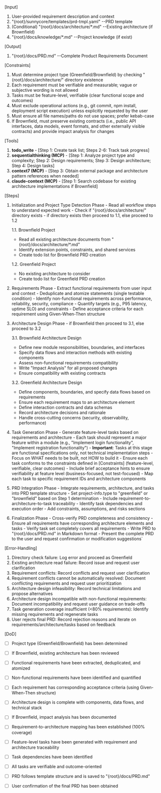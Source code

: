 [Input]
  1. User-provided requirement description and context
  2. "{root}/sunnycore/templates/prd-tmpl.yaml" --PRD template
  3. (Conditional) "{root}/docs/architecture/*.md" --Existing architecture (if Brownfield)
  4. "{root}/docs/knowledge/*.md" --Project knowledge (if exist)

[Output]
  1. "{root}/docs/PRD.md" --Complete Product Requirements Document

[Constraints]
  1. Must determine project type (Greenfield/Brownfield) by checking "{root}/docs/architecture/" directory existence
  2. Each requirement must be verifiable and measurable; vague or subjective wording is not allowed
  3. Tasks must be feature-level, verifiable (clear functional scope and outcomes)
  4. Must exclude operational actions (e.g., git commit, npm install, deployment script execution) unless explicitly requested by the user
  5. Must ensure all file names/paths do not use spaces; prefer kebab-case
  6. If Brownfield, must preserve existing contracts (i.e., public API interfaces, data models, event formats, and other externally visible contracts) and provide impact analysis for changes

[Tools]
  1. **todo_write**
    - [Step 1: Create task list; Steps 2-6: Track task progress]
  2. **sequentialthinking (MCP)**
    - [Step 1: Analyze project type and complexity; Step 2: Design requirements; Step 3: Design architecture; Step 4: Design tasks]
  3. **context7 (MCP)**
    - [Step 3: Obtain external package and architecture pattern references when needed]
  4. **claude-context (MCP)**
    - [Step 1: Search codebase for existing architecture implementations if Brownfield]

[Steps]
  1. Initialization and Project Type Detection Phase
    - Read all workflow steps to understand expected work
    - Check if "{root}/docs/architecture/" directory exists
    - if directory exists then proceed to 1.1, else proceed to 1.2
      
      1.1. Brownfield Project
        - Read all existing architecture documents from "{root}/docs/architecture/*.md"
        - Identify extension points, constraints, and shared services
        - Create todo list for Brownfield PRD creation
      
      1.2. Greenfield Project
        - No existing architecture to consider
        - Create todo list for Greenfield PRD creation

  2. Requirements Phase
    - Extract functional requirements from user input and context
    - Deduplicate and atomize statements (single testable condition)
    - Identify non-functional requirements across performance, reliability, security, compliance
    - Quantify targets (e.g., P95 latency, uptime SLO) and constraints
    - Define acceptance criteria for each requirement using Given-When-Then structure

  3. Architecture Design Phase
    - if Brownfield then proceed to 3.1, else proceed to 3.2
      
      3.1. Brownfield Architecture Design
        - Define new module responsibilities, boundaries, and interfaces
        - Specify data flows and interaction methods with existing components
        - Assess non-functional requirements compatibility
        - Write "Impact Analysis" for all proposed changes
        - Ensure compatibility with existing contracts
      
      3.2. Greenfield Architecture Design
        - Define components, boundaries, and specify data flows based on requirements
        - Ensure each requirement maps to an architecture element
        - Define interaction contracts and data schemas
        - Record architecture decisions and rationale
        - Handle cross-cutting concerns (security, observability, performance)

  4. Task Generation Phase
    - Generate feature-level tasks based on requirements and architecture
    - Each task should represent a major feature within a module (e.g., "Implement login functionality", "Implement registration functionality")
    - **Important**: Tasks at this stage are functional specifications only, not technical implementation steps
    - Focus on WHAT needs to be built, not HOW to build it
    - Ensure each task conforms to the constraints defined in [Constraints] (feature-level, verifiable, clear outcomes)
    - Include brief acceptance hints to ensure verifiability at feature level (business-focused, not test-focused)
    - Map each task to specific requirement IDs and architecture components

  5. PRD Integration Phase
    - Integrate requirements, architecture, and tasks into PRD template structure
    - Set project-info.type to "greenfield" or "brownfield" based on Step 1 determination
    - Include requirement-to-architecture-to-task traceability
    - Identify task dependencies and execution order
    - Add constraints, assumptions, and risks sections

  6. Finalization Phase
    - Cross-verify PRD completeness and consistency
    - Ensure all requirements have corresponding architecture elements and tasks
    - Verify task set completely covers all requirements
    - Write PRD to "{root}/docs/PRD.md" in Markdown format
    - Present the complete PRD to the user and request confirmation or modification suggestions`

[Error-Handling]
  1. Directory check failure: Log error and proceed as Greenfield
  2. Existing architecture read failure: Record issue and request user clarification
  3. Requirement conflicts: Record conflicts and request user clarification
  4. Requirement conflicts cannot be automatically resolved: Document conflicting requirements and request user prioritization
  5. Architecture design infeasibility: Record technical limitations and propose alternatives
  6. Architecture design incompatible with non-functional requirements: Document incompatibility and request user guidance on trade-offs
  7. Task generation coverage insufficient (<80% requirements): Identify missing requirements and regenerate tasks
  8. User rejects final PRD: Record rejection reasons and iterate on requirements/architecture/tasks based on feedback

[DoD]
  - [ ] Project type (Greenfield/Brownfield) has been determined
  - [ ] If Brownfield, existing architecture has been reviewed
  - [ ] Functional requirements have been extracted, deduplicated, and atomized
  - [ ] Non-functional requirements have been identified and quantified
  - [ ] Each requirement has corresponding acceptance criteria (using Given-When-Then structure)
  - [ ] Architecture design is complete with components, data flows, and technical stack
  - [ ] If Brownfield, impact analysis has been documented
  - [ ] Requirement-to-architecture mapping has been established (100% coverage)
  - [ ] Feature-level tasks have been generated with requirement and architecture traceability
  - [ ] Task dependencies have been identified
  - [ ] All tasks are verifiable and outcome-oriented
  - [ ] PRD follows template structure and is saved to "{root}/docs/PRD.md"
  - [ ] User confirmation of the final PRD has been obtained

